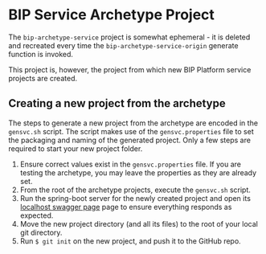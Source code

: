 # BIP Service Archetype Project

The `bip-archetype-service` project is somewhat ephemeral - it is deleted and recreated every time the `bip-archetype-service-origin` generate function is invoked.

This project is, however, the project from which new BIP Platform service projects are created.

## Creating a new project from the archetype

The steps to generate a new project from the archetype are encoded in the `gensvc.sh` script. The script makes use of the `gensvc.properties` file to set the packaging and naming of the generated project. Only a few steps are required to start your new project folder.

1. Ensure correct values exist in the `gensvc.properties` file. If you are testing the archetype, you may leave the properties as they are already set.
2. From the root of the archetype projects, execute the `gensvc.sh` script.
3. Run the spring-boot server for the newly created project and open its [localhost swagger page](http://localhost:8080/swagger-ui.html) page to ensure everything responds as expected.
4. Move the new project directory (and all its files) to the root of your local git directory.
5. Run `$ git init` on the new project, and push it to the GitHub repo.
